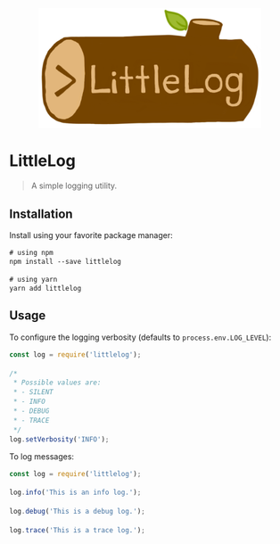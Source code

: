 <p align="center">
  <img src="./assets/littlelog.png" width="400">
</p>

# LittleLog

> A simple logging utility.

## Installation

Install using your favorite package manager:

```shell
# using npm
npm install --save littlelog

# using yarn
yarn add littlelog
```

## Usage

To configure the logging verbosity (defaults to `process.env.LOG_LEVEL`):

```js
const log = require('littlelog');

/*
 * Possible values are:
 * - SILENT
 * - INFO
 * - DEBUG
 * - TRACE
 */
log.setVerbosity('INFO');
```

To log messages:

```js
const log = require('littlelog');

log.info('This is an info log.');

log.debug('This is a debug log.');

log.trace('This is a trace log.');
```
